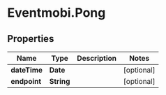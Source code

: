 # Eventmobi.Pong

## Properties
Name | Type | Description | Notes
------------ | ------------- | ------------- | -------------
**dateTime** | **Date** |  | [optional] 
**endpoint** | **String** |  | [optional] 


